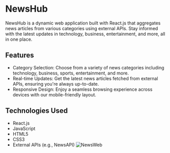 # NewsHub
NewsHub is a dynamic web application built with React.js that aggregates news articles from various categories using external APIs. Stay informed with the latest updates in technology, business, entertainment, and more, all in one place.

## Features
- Category Selection: Choose from a variety of news categories including technology, business, sports, entertainment, and more.
- Real-time Updates: Get the latest news articles fetched from external APIs, ensuring you're always up-to-date.
- Responsive Design: Enjoy a seamless browsing experience across devices with our mobile-friendly layout.

## Technologies Used
- React.js
- JavaScript
- HTML5
- CSS3
- External APIs (e.g., NewsAPI)
![NewsWeb](https://github.com/owais666/NewsWeb/assets/72447066/75f38016-ee9a-4f22-b4ad-571d58d548fc)
